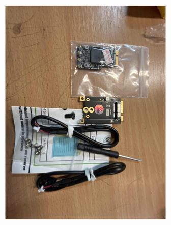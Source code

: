 ![New Apple Card](https://github.com/MasterK13/Dell-Precision-M4700-Hackintosh/blob/main/Images/New%20Apple%20card.jpg)
